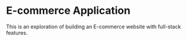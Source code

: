 # E-commerce Application

This is an exploration of building an E-commerce website with full-stack features.
